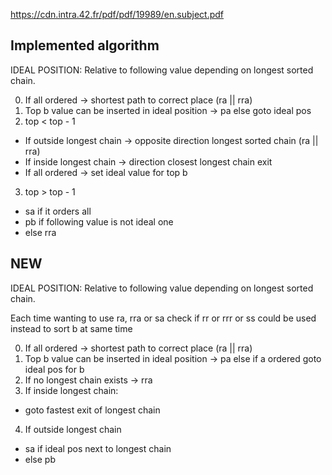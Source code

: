 https://cdn.intra.42.fr/pdf/pdf/19989/en.subject.pdf

## Implemented algorithm

IDEAL POSITION: Relative to following value depending on longest sorted chain.

0. If all ordered -> shortest path to correct place (ra || rra)
1. Top b value can be inserted in ideal position -> pa else goto ideal pos
2. top < top - 1 
- If outside longest chain -> opposite direction longest sorted chain (ra || rra)
- If inside longest chain -> direction closest longest chain exit
- If all ordered -> set ideal value for top b
3. top > top - 1
- sa if it orders all
- pb if following value is not ideal one
- else rra

## NEW
IDEAL POSITION: Relative to following value depending on longest sorted chain.

Each time wanting to use ra, rra or sa check if rr or rrr or ss could be used instead to sort b at same time

0. If all ordered -> shortest path to correct place (ra || rra)
1. Top b value can be inserted in ideal position -> pa else if a ordered goto ideal pos for b
2. If no longest chain exists -> rra
3. If inside longest chain:
* goto fastest exit of longest chain
4. If outside longest chain 
* sa if ideal pos next to longest chain
* else pb
